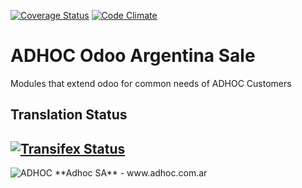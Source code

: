 [![Coverage Status](https://coveralls.io/repos/ingadhoc/argentina-sale/badge.png?branch=13.0)](https://coveralls.io/r/ingadhoc/argentina-sale?branch=13.0)
[![Code Climate](https://codeclimate.com/github/ingadhoc/argentina-sale/badges/gpa.svg)](https://codeclimate.com/github/ingadhoc/argentina-sale)

# ADHOC Odoo Argentina Sale

Modules that extend odoo for common needs of ADHOC Customers

[//]: # (addons)
[//]: # (end addons)

Translation Status
------------------
[![Transifex Status](https://www.transifex.com/projects/p/ingadhoc-argentina-sale-13-0/chart/image_png)](https://www.transifex.com/projects/p/ingadhoc-argentina-sale-13-0)
----

<img alt="ADHOC" src="http://fotos.subefotos.com/83fed853c1e15a8023b86b2b22d6145bo.png" />
**Adhoc SA** - www.adhoc.com.ar
